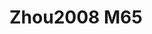 # Zhou2008 M65
<a name="material" />
<script type="application/ld+json">

  {
    "@context": "https://schema.org/",
    "@type": "ChemicalSubstance",
    "http://purl.org/dc/terms/conformsTo":
      {
        "@type": "CreativeWork",
        "@id": "https://bioschemas.org/profiles/ChemicalSubstance/0.4-RELEASE/"
      },
    "@id": "https://egonw.github.io/nanowiki/nanowiki277.html#material",
    "name": "Zhou2008 M65",
    "sameAs: "http://127.0.0.1/mediawiki/index.php/Special:URIResolver/Zhou2008_M65"
  }
</script>

